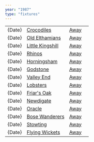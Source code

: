 ```yaml
---
year: "1987"
type: "fixtures"
---
```


|  |  |  |  |
|:---|:---|:---|:---|
| {Date} | [Crocodiles](/1987/crocodiles) | [Away]() |
| {Date} | [Old Elthamians](/1987/old-elthamians) | [Away](https://goo.gl/maps/FQbBNZQTFggEmhfv9) |
| {Date} | [Little Kingshill](/1987/little-kingshill) | [Away]() |
| {Date} | [Rhinos](/1987/rhinos) | [Away]() |
| {Date} | [Horningsham](/1987/horningsham) | [Away](https://goo.gl/maps/SNpXcsajYDXfjmff7) |
| {Date} | [Godstone](/1987/godstone) | [Away]() |
| {Date} | [Valley End](/1987valley-end) | [Away](https://goo.gl/maps/nmiXsK8NVvZtpB1GA) |
| {Date} | [Lobsters](/1987/lobsters) | [Away]() |
| {Date} | [Friar's Oak](/1987/friars-oak) | [Away]() |
| {Date} | [Newdigate](/1987/newdigate) | [Away](https://goo.gl/maps/kQnkUfc3MdtqLyvd8) |
| {Date} | [Oracle](/1987/oracle) | [Away]() |
| {Date} | [Bose Wanderers](/1987/bose-wanderers) | [Away]() |
| {Date} | [Stowting](/1987/stowting) | [Away](https://goo.gl/maps/3Br4woRQXRqh9Uje8) |
| {Date} | [Flying Wickets](/1987/flying-wickets) | [Away]() |